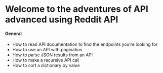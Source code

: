 <h1>Welcome to the adventures of API advanced using Reddit API</h1>
<h4>General</h4>
<ul>
<li>How to read API documentation to find the endpoints you’re looking for</li>
<li>How to use an API with pagination</li>
<li>How to parse JSON results from an API</li>
<li>How to make a recursive API call</li>
<li>How to sort a dictionary by value</li>
</ul>
